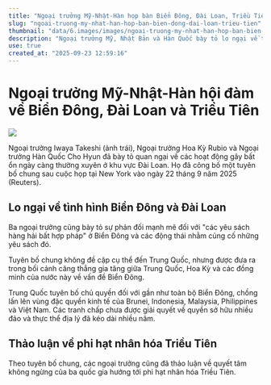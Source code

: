 ```yaml
---
title: "Ngoại trưởng Mỹ-Nhật-Hàn họp bàn Biển Đông, Đài Loan, Triều Tiên"
slug: "ngoai-truong-my-nhat-han-hop-ban-bien-dong-dai-loan-trieu-tien"
thumbnail: "data/6.images/images/ngoai-truong-my-nhat-han-hop-ban-bien-dong-dai-loan-trieu-tien.webp"
description: "Ngoại trưởng Mỹ, Nhật Bản và Hàn Quốc bày tỏ lo ngại về tình hình bất ổn ở Đài Loan, Biển Đông và thảo luận về phi hạt nhân hóa Triều Tiên."
use: true
created_at: "2025-09-23 12:59:16"
---
```


# Ngoại trưởng Mỹ-Nhật-Hàn hội đàm về Biển Đông, Đài Loan và Triều Tiên

![](/images/20250923-00000039-reut-000-1-view.webp)

Ngoại trưởng Iwaya Takeshi (ảnh trái), Ngoại trưởng Hoa Kỳ Rubio và Ngoại trưởng Hàn Quốc Cho Hyun đã bày tỏ quan ngại về các hoạt động gây bất ổn ngày càng thường xuyên ở khu vực Đài Loan. Họ đã công bố một tuyên bố chung sau cuộc họp tại New York vào ngày 22 tháng 9 năm 2025 (Reuters).

## Lo ngại về tình hình Biển Đông và Đài Loan

Ba ngoại trưởng cũng bày tỏ sự phản đối mạnh mẽ đối với "các yêu sách hàng hải bất hợp pháp" ở Biển Đông và các động thái nhằm củng cố những yêu sách đó.

Tuyên bố chung không đề cập cụ thể đến Trung Quốc, nhưng được đưa ra trong bối cảnh căng thẳng gia tăng giữa Trung Quốc, Hoa Kỳ và các đồng minh của nước này về vấn đề Biển Đông.

Trung Quốc tuyên bố chủ quyền đối với gần như toàn bộ Biển Đông, chồng lấn lên vùng đặc quyền kinh tế của Brunei, Indonesia, Malaysia, Philippines và Việt Nam. Các tranh chấp chưa được giải quyết về quyền sở hữu nhiều đảo và thực thể địa lý đã kéo dài nhiều năm.

## Thảo luận về phi hạt nhân hóa Triều Tiên

Theo tuyên bố chung, các ngoại trưởng cũng đã thảo luận về quyết tâm không ngừng của ba quốc gia hướng tới phi hạt nhân hóa Triều Tiên.